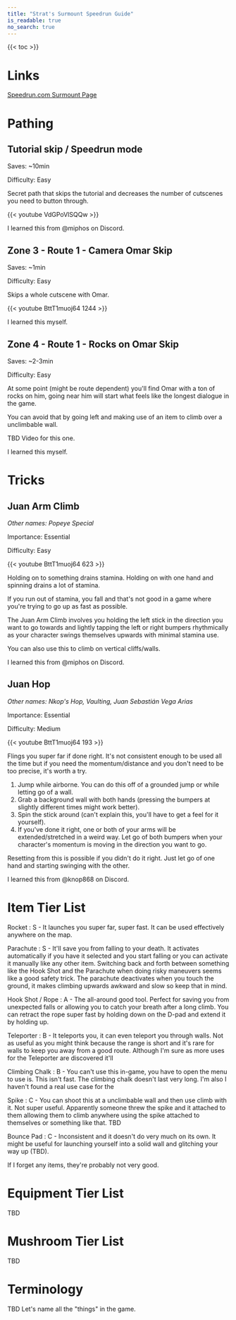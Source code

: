 ```yaml
---
title: "Strat's Surmount Speedrun Guide"
is_readable: true
no_search: true
---
```


{{< toc >}}

# Links

[Speedrun.com Surmount Page](https://www.speedrun.com/Surmount)

# Pathing

## Tutorial skip / Speedrun mode

Saves: ~10min

Difficulty: Easy

Secret path that skips the tutorial and decreases the number of cutscenes you need to button through.

{{< youtube VdGPoVlSQQw >}}

I learned this from @miphos on Discord.

## Zone 3 - Route 1 - Camera Omar Skip

Saves: ~1min

Difficulty: Easy

Skips a whole cutscene with Omar.

{{< youtube BttT1muoj64 1244 >}}

I learned this myself.

## Zone 4 - Route 1 - Rocks on Omar Skip

Saves: ~2-3min

Difficulty: Easy

At some point (might be route dependent) you'll find Omar with a ton of rocks on him, going near him will start what feels like the longest dialogue in the game.

You can avoid that by going left and making use of an item to climb over a unclimbable wall.

TBD Video for this one.

I learned this myself.

# Tricks

## Juan Arm Climb

*Other names: Popeye Special*

Importance: Essential

Difficulty: Easy

{{< youtube BttT1muoj64 623 >}}

Holding on to something drains stamina. Holding on with one hand and spinning drains a lot of stamina.

If you run out of stamina, you fall and that's not good in a game where you're trying to go up as fast as possible.

The Juan Arm Climb involves you holding the left stick in the direction you want to go towards and lightly tapping the left or right bumpers rhythmically as your character swings themselves upwards with minimal stamina use.

You can also use this to climb on vertical cliffs/walls.

I learned this from @miphos on Discord.

## Juan Hop

*Other names: Nkop's Hop, Vaulting, Juan Sebastián Vega Arias*

Importance: Essential

Difficulty: Medium

{{< youtube BttT1muoj64 193 >}}

Flings you super far if done right. It's not consistent enough to be used all the time but if you need the momentum/distance and you don't need to be too precise, it's worth a try.

1. Jump while airborne. You can do this off of a grounded jump or while letting go of a wall.
2. Grab a background wall with both hands (pressing the bumpers at slightly different times might work better).
3. Spin the stick around (can't explain this, you'll have to get a feel for it yourself).
4. If you've done it right, one or both of your arms will be extended/stretched in a weird way. Let go of both bumpers when your character's momentum is moving in the direction you want to go.

Resetting from this is possible if you didn't do it right. Just let go of one hand and starting swinging with the other.

I learned this from @knop868 on Discord.

# Item Tier List

Rocket
: S - It launches you super far, super fast. It can be used effectively anywhere on the map.

Parachute
: S - It'll save you from falling to your death. It activates automatically if you have it selected and you start falling or you can activate it manually like any other item. Switching back and forth between something like the Hook Shot and the Parachute when doing risky maneuvers seems like a good safety trick. The parachute deactivates when you touch the ground, it makes climbing upwards awkward and slow so keep that in mind.

Hook Shot / Rope
: A - The all-around good tool. Perfect for saving you from unexpected falls or allowing you to catch your breath after a long climb. You can retract the rope super fast by holding down on the D-pad and extend it by holding up. 

Teleporter
: B - It teleports you, it can even teleport you through walls. Not as useful as you might think because the range is short and it's rare for walls to keep you away from a good route. Although I'm sure as more uses for the Teleporter are discovered it'll 

Climbing Chalk
: B - You can't use this in-game, you have to open the menu to use is. This isn't fast. The climbing chalk doesn't last very long. I'm also I haven't found a real use case for the 

Spike
: C - You can shoot this at a unclimbable wall and then use climb with it. Not super useful. Apparently someone threw the spike and it attached to them allowing them to climb anywhere using the spike attached to themselves or something like that. TBD

Bounce Pad
: C - Inconsistent and it doesn't do very much on its own. It might be useful for launching yourself into a solid wall and glitching your way up (TBD).

If I forget any items, they're probably not very good.

# Equipment Tier List

TBD

# Mushroom Tier List

TBD

# Terminology

TBD Let's name all the "things" in the game.
